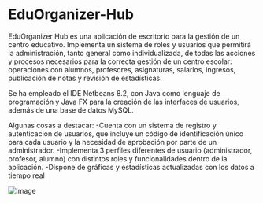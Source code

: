 # EduOrganizer-Hub

EduOrganizer Hub es una aplicación de escritorio para la gestión de un centro educativo.
Implementa un sistema de roles y usuarios que permitirá la administración, tanto general como individualizada, de todas las acciones y procesos necesarios para la correcta gestión de un centro escolar: operaciones con alumnos, profesores, asignaturas, salarios, ingresos, publicación de notas y revisión de estadísticas.


Se ha empleado el IDE Netbeans 8.2, con Java como lenguaje de programación y Java FX para la creación de las interfaces de usuarios, además de una base de datos MySQL.

Algunas cosas a destacar:
-Cuenta con un sistema de registro y autenticación de usuarios, que incluye un código de identificación único para cada usuario y la necesidad de aprobación por parte de un administrador.
-Implementa 3 perfiles diferentes de usuario (administrador, profesor, alumno) con distintos roles y funcionalidades dentro de la aplicación.
-Dispone de gráficas y estadísticas actualizadas con los datos a tiempo real

![image](https://github.com/AlejandroSMed/EduOrganizer-Hub/assets/132131073/0f7a037f-b745-43c0-8dae-d454e356c199)

